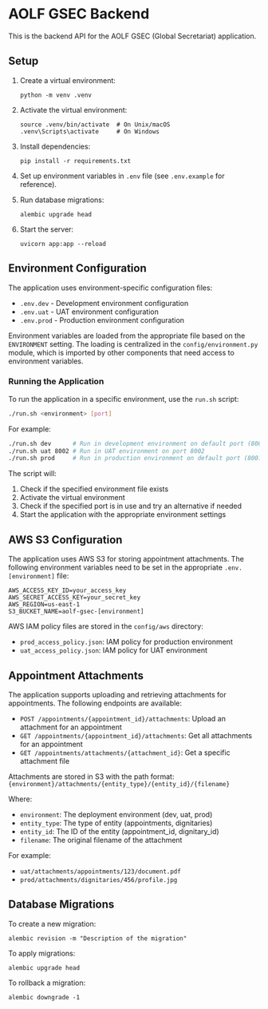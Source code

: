 # AOLF GSEC Backend

This is the backend API for the AOLF GSEC (Global Secretariat) application.

## Setup

1. Create a virtual environment:
   ```
   python -m venv .venv
   ```

2. Activate the virtual environment:
   ```
   source .venv/bin/activate  # On Unix/macOS
   .venv\Scripts\activate     # On Windows
   ```

3. Install dependencies:
   ```
   pip install -r requirements.txt
   ```

4. Set up environment variables in `.env` file (see `.env.example` for reference).

5. Run database migrations:
   ```
   alembic upgrade head
   ```

6. Start the server:
   ```
   uvicorn app:app --reload
   ```

## Environment Configuration

The application uses environment-specific configuration files:

- `.env.dev` - Development environment configuration
- `.env.uat` - UAT environment configuration
- `.env.prod` - Production environment configuration

Environment variables are loaded from the appropriate file based on the `ENVIRONMENT` setting. The loading is centralized in the `config/environment.py` module, which is imported by other components that need access to environment variables.

### Running the Application

To run the application in a specific environment, use the `run.sh` script:

```bash
./run.sh <environment> [port]
```

For example:
```bash
./run.sh dev      # Run in development environment on default port (8001)
./run.sh uat 8002 # Run in UAT environment on port 8002
./run.sh prod     # Run in production environment on default port (8001)
```

The script will:
1. Check if the specified environment file exists
2. Activate the virtual environment
3. Check if the specified port is in use and try an alternative if needed
4. Start the application with the appropriate environment settings

## AWS S3 Configuration

The application uses AWS S3 for storing appointment attachments. The following environment variables need to be set in the appropriate `.env.[environment]` file:

```
AWS_ACCESS_KEY_ID=your_access_key
AWS_SECRET_ACCESS_KEY=your_secret_key
AWS_REGION=us-east-1
S3_BUCKET_NAME=aolf-gsec-[environment]
```

AWS IAM policy files are stored in the `config/aws` directory:
- `prod_access_policy.json`: IAM policy for production environment
- `uat_access_policy.json`: IAM policy for UAT environment

## Appointment Attachments

The application supports uploading and retrieving attachments for appointments. The following endpoints are available:

- `POST /appointments/{appointment_id}/attachments`: Upload an attachment for an appointment
- `GET /appointments/{appointment_id}/attachments`: Get all attachments for an appointment
- `GET /appointments/attachments/{attachment_id}`: Get a specific attachment file

Attachments are stored in S3 with the path format: `{environment}/attachments/{entity_type}/{entity_id}/{filename}`

Where:
- `environment`: The deployment environment (dev, uat, prod)
- `entity_type`: The type of entity (appointments, dignitaries)
- `entity_id`: The ID of the entity (appointment_id, dignitary_id)
- `filename`: The original filename of the attachment

For example:
- `uat/attachments/appointments/123/document.pdf`
- `prod/attachments/dignitaries/456/profile.jpg`

## Database Migrations

To create a new migration:
```
alembic revision -m "Description of the migration"
```

To apply migrations:
```
alembic upgrade head
```

To rollback a migration:
```
alembic downgrade -1
``` 